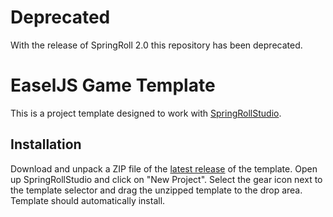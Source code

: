 # Deprecated
With the release of SpringRoll 2.0 this repository has been deprecated.

# EaselJS Game Template

This is a project template designed to work with [SpringRollStudio](https://github.com/SpringRoll/SpringRollStudio).

## Installation

Download and unpack a ZIP file of the [latest release](https://github.com/SpringRoll/EaselJSGameTemplate/releases) of the template. Open up SpringRollStudio and click on "New Project". Select the gear icon next to the template selector and drag the unzipped template to the drop area. Template should automatically install.
